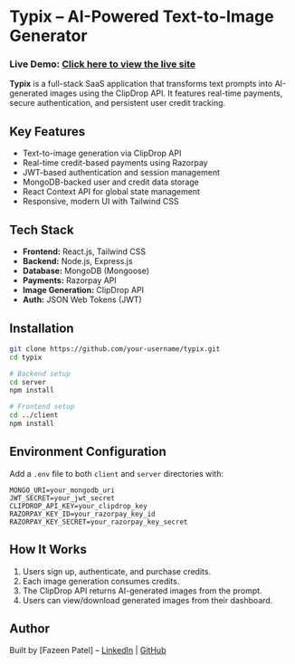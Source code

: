 # Typix – AI-Powered Text-to-Image Generator

### Live Demo: [Click here to view the live site](https://typix-ai.onrender.com/)


**Typix** is a full-stack SaaS application that transforms text prompts into AI-generated images using the ClipDrop API. It features real-time payments, secure authentication, and persistent user credit tracking.

## Key Features

- Text-to-image generation via ClipDrop API
- Real-time credit-based payments using Razorpay
- JWT-based authentication and session management
- MongoDB-backed user and credit data storage
- React Context API for global state management
- Responsive, modern UI with Tailwind CSS

## Tech Stack

- **Frontend:** React.js, Tailwind CSS
- **Backend:** Node.js, Express.js
- **Database:** MongoDB (Mongoose)
- **Payments:** Razorpay API
- **Image Generation:** ClipDrop API
- **Auth:** JSON Web Tokens (JWT)

## Installation

```bash
git clone https://github.com/your-username/typix.git
cd typix

# Backend setup
cd server
npm install

# Frontend setup
cd ../client
npm install
````

## Environment Configuration

Add a `.env` file to both `client` and `server` directories with:

```env
MONGO_URI=your_mongodb_uri
JWT_SECRET=your_jwt_secret
CLIPDROP_API_KEY=your_clipdrop_key
RAZORPAY_KEY_ID=your_razorpay_key_id
RAZORPAY_KEY_SECRET=your_razorpay_key_secret
```

## How It Works

1. Users sign up, authenticate, and purchase credits.
2. Each image generation consumes credits.
3. The ClipDrop API returns AI-generated images from the prompt.
4. Users can view/download generated images from their dashboard.


## Author

Built by \[Fazeen Patel] – [LinkedIn](https://www.linkedin.com/in/fazeen-patel/) | [GitHub](https://github.com/Fazeenp)
